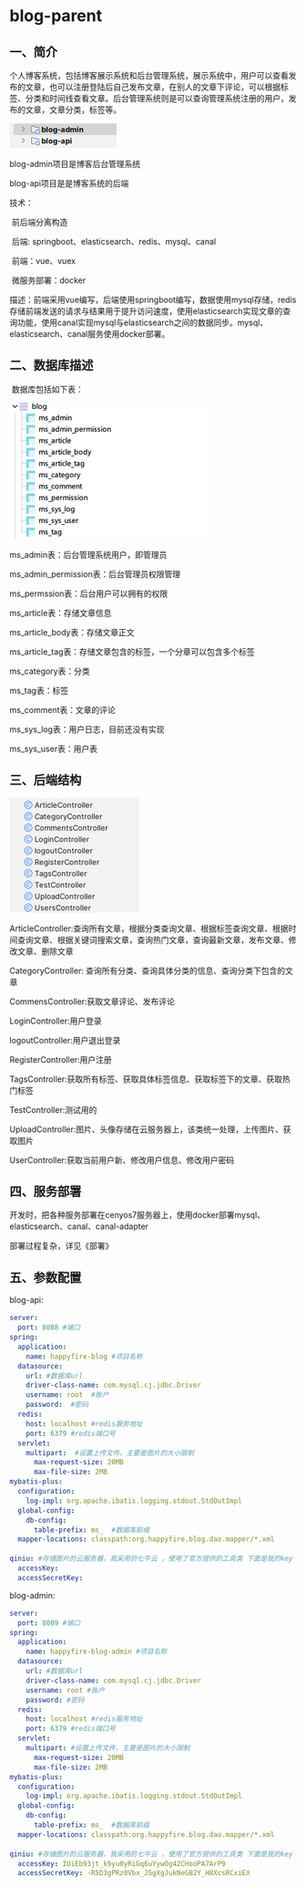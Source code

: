 # blog-parent
## 一、简介

个人博客系统，包括博客展示系统和后台管理系统，展示系统中，用户可以查看发布的文章，也可以注册登陆后自己发布文章，在别人的文章下评论，可以根据标签、分类和时间线查看文章。后台管理系统则是可以查询管理系统注册的用户，发布的文章，文章分类，标签等。

![image-20221017044345861](README.assets/image-20221017044345861.png)

blog-admin项目是博客后台管理系统

blog-api项目是是博客系统的后端

技术：

​	前后端分离构造

​	后端: springboot、elasticsearch、redis、mysql、canal

​	前端：vue、vuex

​	微服务部署：docker

描述：前端采用vue编写，后端使用springboot编写，数据使用mysql存储，redis存储前端发送的请求与结果用于提升访问速度，使用elasticsearch实现文章的查询功能，使用canal实现mysql与elasticsearch之间的数据同步。mysql、elasticsearch、canal服务使用docker部署。

## 二、数据库描述

​	数据库包括如下表：

![image-20221016224141685](README.assets/image-20221016224141685.png)

ms_admin表：后台管理系统用户，即管理员

ms_admin_permission表：后台管理员权限管理

ms_permssion表：后台用户可以拥有的权限

ms_article表：存储文章信息

ms_article_body表：存储文章正文

ms_article_tag表：存储文章包含的标签，一个分章可以包含多个标签

ms_category表：分类

ms_tag表：标签

ms_comment表：文章的评论

ms_sys_log表：用户日志，目前还没有实现

ms_sys_user表：用户表

## 三、后端结构

![image-20221016230030878](README.assets/image-20221016230030878.png)

ArticleController:查询所有文章，根据分类查询文章、根据标签查询文章、根据时间查询文章、根据关键词搜索文章，查询热门文章，查询最新文章，发布文章、修改文章、删除文章

CategoryController: 查询所有分类、查询具体分类的信息、查询分类下包含的文章

CommensController:获取文章评论、发布评论

LoginController:用户登录

logoutController:用户退出登录

RegisterController:用户注册

TagsController:获取所有标签、获取具体标签信息、获取标签下的文章、获取热门标签

TestController:测试用的

UploadController:图片、头像存储在云服务器上，该类统一处理，上传图片、获取图片

UserController:获取当前用户新、修改用户信息、修改用户密码

## 四、服务部署

开发时，把各种服务部署在cenyos7服务器上，使用docker部署mysql、elasticsearch、canal、canal-adapter

部署过程复杂，详见《部署》

## 五、参数配置

blog-api:

```yaml
server:
  port: 8088 #端口
spring:
  application:
    name: happyfire-blog #项目名称
  datasource:
    url: #数据库url
    driver-class-name: com.mysql.cj.jdbc.Driver
    username: root  #账户
    password:  #密码
  redis:
    host: localhost #redis服务地址
    port: 6379 #redis端口号
  servlet:
    multipart:  #设置上传文件，主要是图片的大小限制
      max-request-size: 20MB
      max-file-size: 2MB
mybatis-plus:
  configuration:
    log-impl: org.apache.ibatis.logging.stdout.StdOutImpl
  global-config:
    db-config:
      table-prefix: ms_  #数据库前缀
  mapper-locations: classpath:org.happyfire.blog.dao.mapper/*.xml

qiniu: #存储图片的云服务器，我采用的七牛云 ，使用了官方提供的工具类 下面是我的key 这部分可以自己更改设置
  accessKey: 
  accessSecretKey: 
```

blog-admin:

```yaml
server:
  port: 8089 #端口
spring:
  application:
    name: happyfire-blog-admin #项目名称
  datasource:
    url: #数据库url
    driver-class-name: com.mysql.cj.jdbc.Driver
    username: root #账户
    password: #密码
  redis:
    host: localhost #redis服务地址
    port: 6379 #redis端口号
  servlet:
    multipart: #设置上传文件，主要是图片的大小限制
      max-request-size: 20MB
      max-file-size: 2MB
mybatis-plus:
  configuration:
    log-impl: org.apache.ibatis.logging.stdout.StdOutImpl
  global-config:
    db-config:
      table-prefix: ms_  #数据库前缀
  mapper-locations: classpath:org.happyfire.blog.dao.mapper/*.xml

qiniu: #存储图片的云服务器，我采用的七牛云 ，使用了官方提供的工具类 下面是我的key 这部分可以自己更改设置
  accessKey: IUiEb93jt_k9yu0yRiGq6uYywOg42CHooPA7ArP9
  accessSecretKey: -R5D3gPRz0Vbx_J5gXgJukNeGB2Y_H8XcsRCxiEX
```

